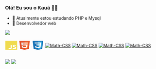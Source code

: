 ### Olá! Eu sou o Kauã 👋👋 


- 🌱 Atualmente estou estudando PHP e Mysql
- 👯 Desenvolvedor web

<!-- <div>
  <a href="https://github.com/Kauaprestes1">
  <img height="150em" src="https://github-readme-stats.vercel.app/api?username=math-vieira&show_icons=true&theme=solarized-dark&include_all_commits=true&count_private=true"/>
  <img height="150em" src="https://github-readme-stats.vercel.app/api/top-langs/?username=math-vieira&layout=compact&langs_count=7&theme=solarized-dark"/>
</div> -->
<div style = "display: inline_block" align="left">
<a href="https://git.io/streak-stats">
  <img height="165em" src="https://github-readme-streak-stats.herokuapp.com/?user=Kauaprestes1&theme=hacker"/> 
</div>
  
<div style="display: inline_block"><br>
  <img align="center" alt="Math-Js" height="30" width="40" src="https://raw.githubusercontent.com/devicons/devicon/master/icons/javascript/javascript-plain.svg">
  <img align="center" alt="Math-HTML" height="30" width="40" src="https://raw.githubusercontent.com/devicons/devicon/master/icons/html5/html5-original.svg">
  <img align="center" alt="Math-CSS" height="30" width="40" src="https://raw.githubusercontent.com/devicons/devicon/master/icons/css3/css3-original.svg">
  <img align="center" alt="Math-CSS" height="30" width="40" src="https://cdn.jsdelivr.net/gh/devicons/devicon/icons/androidstudio/androidstudio-original.svg" />
  <img align="center" alt="Math-CSS" height="30" width="40" src="https://cdn.jsdelivr.net/gh/devicons/devicon/icons/angularjs/angularjs-original.svg" />
  <img align="center" alt="Math-CSS" height="30" width="40" src="https://cdn.jsdelivr.net/gh/devicons/devicon/icons/php/php-original.svg" />
  <img align="center" alt="Math-CSS" height="30" width="40" src="https://cdn.jsdelivr.net/gh/devicons/devicon/icons/mysql/mysql-original.svg" />


<!--   <img align="right" alt="Math-pic" height="150" style="border-radius:50px;" src="https://cdn.discordapp.com/attachments/507606409488236566/944915609332895764/mma.png"> -->
</div>
  <br>
<div> 

  <a href = "mailto:kauaprestes587@gmail.com"><img src="https://img.shields.io/badge/-Gmail-%23333?style=for-the-badge&logo=gmail&logoColor=white" target="_blank"></a>
  <a href="https://www.linkedin.com/in/kau%C3%A3-prestes-de-oliveira-453930263/" target="_blank"><img src="https://img.shields.io/badge/-LinkedIn-%230077B5?style=for-the-badge&logo=linkedin&logoColor=white" target="_blank"></a>
  

<!-- ![Snake animation](https://github.com/Math-Vieira/Math-Vieira/blob/output/github-contribution-grid-snake.svg) -->

</div>
